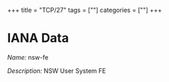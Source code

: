 +++
title = "TCP/27"
tags = [""]
categories = [""]
+++

# IANA Data

_Name:_ nsw-fe

_Description:_ NSW User System FE

